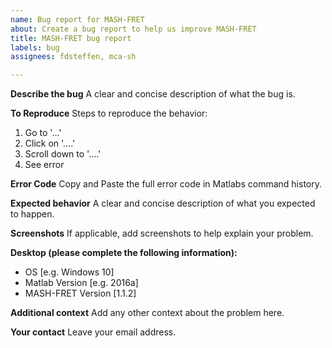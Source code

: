 ```yaml
---
name: Bug report for MASH-FRET
about: Create a bug report to help us improve MASH-FRET
title: MASH-FRET bug report
labels: bug
assignees: fdsteffen, mca-sh

---
```


**Describe the bug**
A clear and concise description of what the bug is.

**To Reproduce**
Steps to reproduce the behavior:
1. Go to '...'
2. Click on '....'
3. Scroll down to '....'
4. See error

**Error Code**
Copy and Paste the full error code in Matlabs command history.

**Expected behavior**
A clear and concise description of what you expected to happen.

**Screenshots**
If applicable, add screenshots to help explain your problem.

**Desktop (please complete the following information):**
 - OS [e.g. Windows 10]
 - Matlab Version [e.g. 2016a]
 - MASH-FRET Version [1.1.2]

**Additional context**
Add any other context about the problem here.

**Your contact**
Leave your email address.
